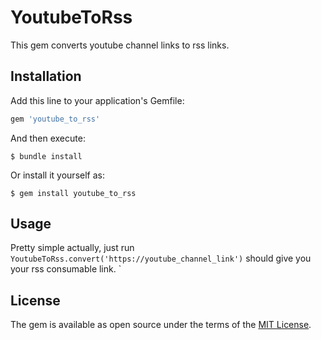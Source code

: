 # YoutubeToRss

This gem converts youtube channel links to rss links.

## Installation

Add this line to your application's Gemfile:

```ruby
gem 'youtube_to_rss'
```

And then execute:

    $ bundle install

Or install it yourself as:

    $ gem install youtube_to_rss

## Usage

Pretty simple actually, just run `YoutubeToRss.convert('https://youtube_channel_link')` should give you your rss consumable link.
`
## License

The gem is available as open source under the terms of the [MIT License](https://opensource.org/licenses/MIT).

